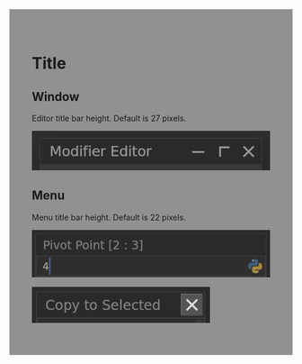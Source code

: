 <div style="background-color: #909190; padding: 40px;">

# **Title**

## Window

Editor title bar height. Default is 27 pixels.

![](./img/title_window.png)

## Menu

Menu title bar height. Default is 22 pixels.

![](./img/title_menu.png)

![](./img/title_menu2.png)
